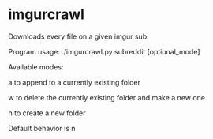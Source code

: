 # imgurcrawl
Downloads every file on a given imgur sub.

Program usage: ./imgurcrawl.py subreddit [optional_mode] 

Available modes:  

   a to append to a currently existing folder 
   
   w to delete the currently existing folder and make a new one
   
   n to create a new folder 
   
Default behavior is n
